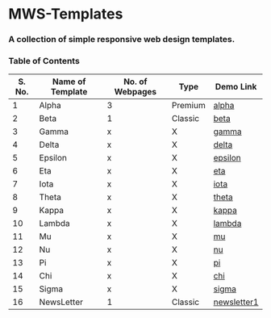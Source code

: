 # MWS-Templates
### A collection of simple responsive web design templates.


### Table of Contents

| S. No. | Name of Template | No. of Webpages | Type | Demo Link | 
|--------|------------------|-----------------|------|-----------|
| 1 | Alpha | 3 | Premium | [alpha](https://alpha-mws.netlify.app/) |
| 2 | Beta | 1 | Classic | [beta](https://beta-mws.netlify.app/) |
| 3 | Gamma | x | X | [gamma](https://gamma-mws.netlify.app/) |
| 4 | Delta | x | X | [delta](https://delta-mws.netlify.app/) |
| 5 | Epsilon | x | X | [epsilon](https://epsilon-mws.netlify.app/) |
| 6 | Eta | x | X | [eta](https://eta-mws.netlify.app/https://beta-mws.netlify.app/) |
| 7 | Iota | x | X | [iota](https://iota-mws.netlify.app/) |
| 8 | Theta | x | X | [theta](https://theta-mws.netlify.app/https://beta-mws.netlify.app/) |
| 9 | Kappa | x | X | [kappa](https://kappa-mws.netlify.app/) |
| 10 | Lambda | x | X | [lambda](https://lambda-mws.netlify.app/) |
| 11 | Mu | x | X | [mu](https://mu-mws.netlify.app/) |
| 12 | Nu | x | X | [nu](https://nu-mws.netlify.app/) |
| 13 | Pi | x | X | [pi](https://pi-mws.netlify.app/) |
| 14 | Chi | x | X | [chi](https://chi-mws.netlify.app/) |
| 15 | Sigma | x | X | [sigma](https://sigma-mws.netlify.app/) |
| 16 | NewsLetter | 1 | Classic | [newsletter1](https://newslettermws.netlify.app/) | 
